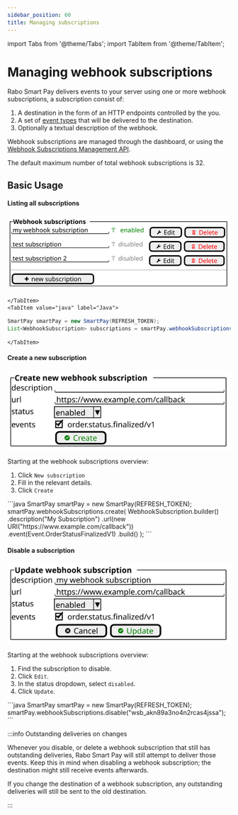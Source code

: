 ```yaml
---
sidebar_position: 60
title: Managing subscriptions
---
```


import Tabs from '@theme/Tabs';
import TabItem from '@theme/TabItem';

# Managing webhook subscriptions

Rabo Smart Pay delivers events to your server using one or more webhook subscriptions, a subscription consist of:
1. A destination in the form of an HTTP endpoints controlled by the you.
2. A set of [event types](./accepting-events/types-of-events.md) that will be delivered to the destination.
3. Optionally a textual description of the webhook.

Webhook subscriptions are managed through the dashboard, or using the
[Webhook Subscriptions Management API](/oas/webhook-subscriptions-management-api).

The default maximum number of total webhook subscriptions is 32.

## Basic Usage
#### Listing all subscriptions
<Tabs groupId="languague">
    <TabItem value="dashboard" label="Dashboard">

![](./img/list-all-webhook-subscriptions.svg)

    </TabItem>
    <TabItem value="java" label="Java">
```java
SmartPay smartPay = new SmartPay(REFRESH_TOKEN);
List<WebhookSubscription> subscriptions = smartPay.webhookSubscriptions.list();
```
    </TabItem>
</Tabs>

#### Create a new subscription
<Tabs groupId="languague">
    <TabItem value="dashboard" label="Dashboard">

![](./img/create-new-webhook-subscription.svg)

Starting at the webhook subscriptions overview:
1. Click `New subscription`
2. Fill in the relevant details.
3. Click `Create`

</TabItem>
    <TabItem value="java" label="Java">
```java
SmartPay smartPay = new SmartPay(REFRESH_TOKEN);
smartPay.webhookSubscriptions.create(
    WebhookSubscription.builder()
        .description("My Subscription")
        .url(new URI("https://www.example.com/callback"))
        .event(Event.OrderStatusFinalizedV1)
        .build()
);
```
    </TabItem>
</Tabs>

#### Disable a subscription
<Tabs groupId="languague">
    <TabItem value="dashboard" label="Dashboard">

![](./img/update-existing-webhook-subscription.svg)

Starting at the webhook subscriptions overview:
1. Find the subscription to disable.
2. Click `Edit`.
3. In the status dropdown, select `disabled`.
4. Click `Update`.

</TabItem>
    <TabItem value="java" label="Java">
```java
SmartPay smartPay = new SmartPay(REFRESH_TOKEN);
smartPay.webhookSubscriptions.disable("wsb_akn89a3no4n2rcas4jssa");
```
    </TabItem>
</Tabs>

:::info Outstanding deliveries on changes

Whenever you disable, or delete a webhook subscription that still has outstanding deliveries, Rabo Smart Pay will still
attempt to deliver those events. Keep this in mind when disabling a webhook subscription; the destination might still
receive events afterwards.

If you change the destination of a webhook subscription, any outstanding deliveries will still be sent to the old
destination.

:::
